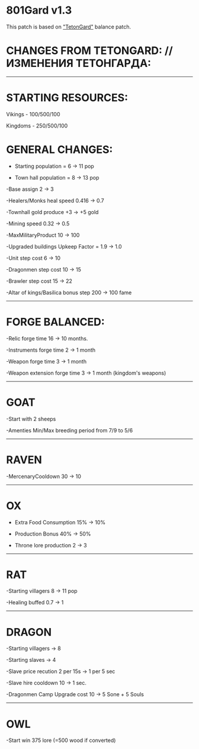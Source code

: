 # 801Gard v1.3

This patch is based on ["TetonGard"](https://github.com/tetonbl4/tetongard) balance patch. 

# CHANGES FROM TETONGARD: // ИЗМЕНЕНИЯ ТЕТОНГАРДА:
----------------------------------------------------------------
# STARTING RESOURCES:

Vikings - 100/500/100

Kingdoms - 250/500/100

# GENERAL CHANGES: 

- Starting population = 6 -> 11 pop

- Town hall population = 8 -> 13 pop

-Base assign 2 -> 3

-Healers/Monks heal speed 0.416 -> 0.7

-Townhall gold produce +3 -> +5 gold

-Mining speed 0.32 -> 0.5

-MaxMilitaryProduct 10 -> 100

-Upgraded buildings Upkeep Factor = 1.9 -> 1.0

-Unit step cost 6 -> 10

-Dragonmen step cost 10 -> 15

-Brawler step cost 15 -> 22

-Altar of kings/Basilica bonus step 200 -> 100 fame

----------------------------------------------------------------
# FORGE BALANCED:

-Relic forge time 16 -> 10 months.

-Instruments forge time 2 -> 1 month

-Weapon forge time 3 -> 1 month

-Weapon extension forge time 3 -> 1 month (kingdom's weapons)

----------------------------------------------------------------
# GOAT

-Start with 2 sheeps

-Amenties Min/Max breeding period from 7/9 to 5/6

----------------------------------------------------------------
# RAVEN

-MercenaryCooldown 30 -> 10

----------------------------------------------------------------
# OX

- Extra Food Consumption 15% -> 10%

- Production Bonus 40% -> 50%

- Throne lore production 2 -> 3

----------------------------------------------------------------
# RAT

-Starting villagers 8 -> 11 pop

-Healing buffed 0.7 -> 1

----------------------------------------------------------------
# DRAGON

-Starting villagers -> 8 

-Starting slaves -> 4

-Slave price recution 2 per 15s -> 1 per 5 sec

-Slave hire cooldown 10 -> 1 sec.

-Dragonmen Camp Upgrade cost 10 -> 5 Sone + 5 Souls

----------------------------------------------------------------
# OWL

-Start win 375 lore (=500 wood if converted)
